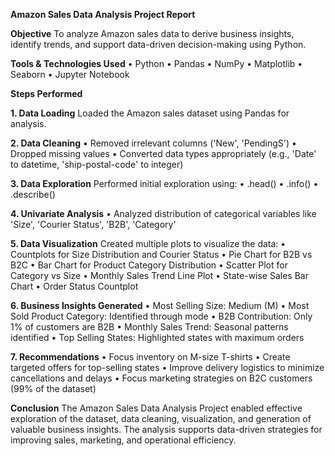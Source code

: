 **Amazon Sales Data Analysis Project Report**


**Objective**
To analyze Amazon sales data to derive business insights, identify trends, and support
data-driven decision-making using Python.

**Tools & Technologies Used**
• Python
• Pandas
• NumPy
• Matplotlib
• Seaborn
• Jupyter Notebook

**Steps Performed**

**1. Data Loading**
Loaded the Amazon sales dataset using Pandas for analysis.

**2. Data Cleaning**
• Removed irrelevant columns ('New', 'PendingS')
• Dropped missing values
• Converted data types appropriately (e.g., 'Date' to datetime, 'ship-postal-code' to
integer)

**3. Data Exploration**
Performed initial exploration using:
• .head()
• .info()
• .describe()

**4. Univariate Analysis**
• Analyzed distribution of categorical variables like 'Size', 'Courier Status', 'B2B',
'Category'

**5. Data Visualization**
Created multiple plots to visualize the data:
• Countplots for Size Distribution and Courier Status
• Pie Chart for B2B vs B2C
• Bar Chart for Product Category Distribution
• Scatter Plot for Category vs Size
• Monthly Sales Trend Line Plot
• State-wise Sales Bar Chart
• Order Status Countplot

**6. Business Insights Generated**
• Most Selling Size: Medium (M)
• Most Sold Product Category: Identified through mode
• B2B Contribution: Only 1% of customers are B2B
• Monthly Sales Trend: Seasonal patterns identified
• Top Selling States: Highlighted states with maximum orders

**7. Recommendations**
• Focus inventory on M-size T-shirts
• Create targeted offers for top-selling states
• Improve delivery logistics to minimize cancellations and delays
• Focus marketing strategies on B2C customers (99% of the dataset)

**Conclusion**
The Amazon Sales Data Analysis Project enabled effective exploration of the dataset,
data cleaning, visualization, and generation of valuable business insights. The analysis
supports data-driven strategies for improving sales, marketing, and operational
efficiency.
